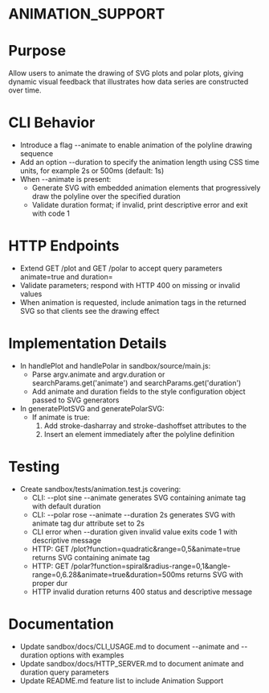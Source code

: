 # ANIMATION_SUPPORT

# Purpose
Allow users to animate the drawing of SVG plots and polar plots, giving dynamic visual feedback that illustrates how data series are constructed over time.

# CLI Behavior
- Introduce a flag --animate to enable animation of the polyline drawing sequence
- Add an option --duration to specify the animation length using CSS time units, for example 2s or 500ms (default: 1s)
- When --animate is present:
  - Generate SVG with embedded animation elements that progressively draw the polyline over the specified duration
  - Validate duration format; if invalid, print descriptive error and exit with code 1

# HTTP Endpoints
- Extend GET /plot and GET /polar to accept query parameters animate=true and duration=<time>
- Validate parameters; respond with HTTP 400 on missing or invalid values
- When animation is requested, include animation tags in the returned SVG so that clients see the drawing effect

# Implementation Details
- In handlePlot and handlePolar in sandbox/source/main.js:
  - Parse argv.animate and argv.duration or searchParams.get('animate') and searchParams.get('duration')
  - Add animate and duration fields to the style configuration object passed to SVG generators
- In generatePlotSVG and generatePolarSVG:
  - If animate is true:
    1. Add stroke-dasharray and stroke-dashoffset attributes to the <polyline>
    2. Insert an <animate attributeName=stroke-dashoffset from=fullLength to=0 dur=duration fill=freeze/> element immediately after the polyline definition

# Testing
- Create sandbox/tests/animation.test.js covering:
  - CLI: --plot sine --animate generates SVG containing animate tag with default duration
  - CLI: --polar rose --animate --duration 2s generates SVG with animate tag dur attribute set to 2s
  - CLI error when --duration given invalid value exits code 1 with descriptive message
  - HTTP: GET /plot?function=quadratic&range=0,5&animate=true returns SVG containing animate tag
  - HTTP: GET /polar?function=spiral&radius-range=0,1&angle-range=0,6.28&animate=true&duration=500ms returns SVG with proper dur
  - HTTP invalid duration returns 400 status and descriptive message

# Documentation
- Update sandbox/docs/CLI_USAGE.md to document --animate and --duration options with examples
- Update sandbox/docs/HTTP_SERVER.md to document animate and duration query parameters
- Update README.md feature list to include Animation Support